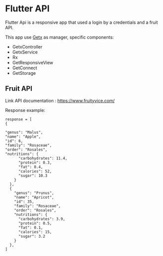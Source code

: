 # Flutter API

Flutter Api is a responsive app that used a login by a credentials and  a fruit API.

This app use [Getx](https://pub.dev/packages/get) as manager, specific components:

 - GetxController
 - GetxService
 - Rx
 - GetResponsiveView
 - GetConnect
 - GetStorage

## Fruit API
Link API documentation : https://www.fruityvice.com/

Response example:
    
    response = [
    {
    
    "genus": "Malus",
    "name": "Apple",
    "id": 6,
    "family": "Rosaceae",
    "order": "Rosales",
    "nutritions": {
          "carbohydrates": 11.4,
          "protein": 0.3,
          "fat": 0.4,
          "calories": 52,
          "sugar": 10.3
        }
      },
      {
        "genus": "Prunus",
        "name": "Apricot",
        "id": 35,
        "family": "Rosaceae",
        "order": "Rosales",
        "nutritions": {
          "carbohydrates": 3.9,
          "protein": 0.5,
          "fat": 0.1,
          "calories": 15,
          "sugar": 3.2
        }
      },
    ]
